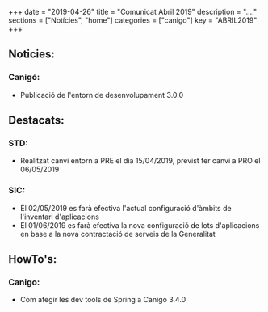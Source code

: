 +++
date        = "2019-04-26"
title       = "Comunicat Abril 2019"
description = "...."
sections    = ["Notícies", "home"]
categories  = ["canigo"]
key         = "ABRIL2019"
+++

## Noticies:
### Canigó:
- Publicació de l'entorn de desenvolupament 3.0.0

## Destacats:
### STD:
- Realitzat canvi entorn a PRE el dia 15/04/2019, previst fer canvi a PRO el 06/05/2019

### SIC:
- El 02/05/2019 es farà efectiva l'actual configuració d'àmbits de l'inventari d'aplicacions
- El 01/06/2019 es farà efectiva la nova configuració de lots d'aplicacions en base a la nova contractació de serveis de la Generalitat

## HowTo's:
### Canigo:
- Com afegir les dev tools de Spring a Canigo 3.4.0
